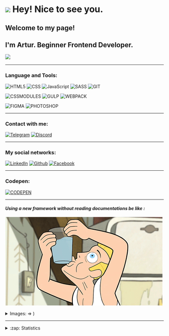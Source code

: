 
<h1>
<img src="https://emojis.slackmojis.com/emojis/images/1531849430/4246/blob-sunglasses.gif?1531849430" width="30"/> Hey! Nice to see you.
</h1>

<!--<img src="https://img.freepik.com/free-photo/flag-of-ukraine-with-coat-of-arms_1401-250.jpg?size=626&ext=jpg&ga=GA1.1.1751933419.1666718554" width="15">-->

## Welcome to my page!
## I'm Artur. Beginner Frontend Developer.
![](https://komarev.com/ghpvc/?username=PrisonBreak8&color=ff5753&style=plastic&label=VIEWS)

<hr>

### Language and Tools:

![HTML5](https://img.shields.io/badge/-HTML5-faff11?style=for-the-badge&logo=HTML5&color=ff5753&logoColor=ffffff)
![CSS](https://img.shields.io/badge/-CSS3-faff11?style=for-the-badge&logo=CSS3&color=blue&logoColor=ffffff)
![JavaScript](https://img.shields.io/badge/-JavaScript-yellow?style=for-the-badge&logo=JavaScript&logoColor=ffffff)
![SASS](https://img.shields.io/badge/-SASS-CC6699?style=for-the-badge&logo=SASS&logoColor=ffffff)
![GIT](https://img.shields.io/badge/-GIT-E84D31?style=for-the-badge&logo=GIT&logoColor=ffffff)

![CSSMODULES](https://img.shields.io/badge/-CSSMODULES-cccccc?style=for-the-badge&logo=CSSMODULES&logoColor=000000)
![GULP](https://img.shields.io/badge/-GULP-E44849?style=for-the-badge&logo=GULP&logoColor=ffffff)
![WEBPACK](https://img.shields.io/badge/-WEBPACK-1B74BA?style=for-the-badge&logo=WEBPACK&logoColor=ffffff)

![FIGMA](https://img.shields.io/badge/-FIGMA-2E2E2E?style=for-the-badge&logo=FIGMA&logoColor=ffffff)
![PHOTOSHOP](https://img.shields.io/badge/-PHOTOSHOP-25A1F6?style=for-the-badge&logo=PHOTOSHOP&logoColor=ffffff)

<hr>

### Сontact with me:
[![Telegram](https://img.shields.io/badge/-Telegram-40A7E3?style=for-the-badge&logo=telegram&logoColor=ffffff)](https://t.me/ArturGolubiev)
[![Discord](https://img.shields.io/badge/-Discord-5865F2?style=for-the-badge&logo=Discord&logoColor=ffffff)](https://discordapp.com/users/895022733736443905/)

<hr>

### My social networks:
[![LinkedIn](https://img.shields.io/badge/-LinkedIn-0A66C2?style=for-the-badge&logo=linkedin&logoColor=ffffff)](https://www.linkedin.com/in/artur-holubev-882491231/)
[![Github](https://img.shields.io/badge/-Github-000000?style=for-the-badge&logo=Github&logoColor=ffffff)](https://github.com/PrisonBreak8)
[![Facebook](https://img.shields.io/badge/-Facebook-blue?style=for-the-badge&logo=Facebook&logoColor=ffffff)](https://www.facebook.com/profile.php?id=100044944034350)

<hr>

### Codepen:
[![CODEPEN](https://img.shields.io/badge/-CODEPEN-blue?style=for-the-badge&logo=CODEPEN&logoColor=ffffff)](https://codepen.io/your-work/)

<hr>

#### ***Using a new framework without reading documentations be like :*** 
![Footer](https://github.com/PrisonBreak8/PrisonBreak8/blob/main/assets/man.gif)

<details>
 <summary>Images: => )</summary>
 <p>Debagging be like</p>
<img src="https://github.com/PrisonBreak8/PrisonBreak8/blob/main/assets/debugging-be-like.gif"/> 
</details>

<hr>

<details>
 <summary>:zap: Statistics</summary>
  <img align="center" alt="codeSTACKr's GitHub Stats" src="https://github-readme-stats.vercel.app/api?username=PrisonBreak8&show_icons=true&theme=transparent&bg_color=222326" />

  <img align="center" alt="codeSTACKr's GitHub Stats" src="https://github-readme-stats.vercel.app/api/top-langs/?username=PrisonBreak8&langs_count=8&layout=compact&bg_color=222326" />
</details>


























